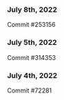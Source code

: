 ### July 8th, 2022

Commit #253156

### July 5th, 2022

Commit #314353


### July 4th, 2022

Commit #72281
